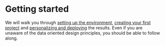 # Getting started

We will walk you through [setting up the environment], [creating your first project] and [personalizing and deploying] the results. Even if you are unaware of the data oriented design principles, you should be able to follow along.

[setting up the environment]: 0.%20Setting%20up.md
[creating your first project]: 1.%20Your%20first%20project.md
[personalizing and deploying]: 2.%20Personalizing%20and%20deployment.md
